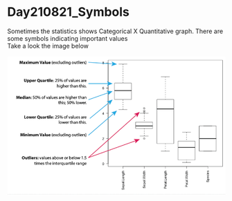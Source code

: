 # Day210821_Symbols

Sometimes the statistics shows Categorical X Quantitative graph. There are some symbols indicating important values<br>
Take a look the image below
<br><br>
 <img src="/image/Graph symbols.png">
